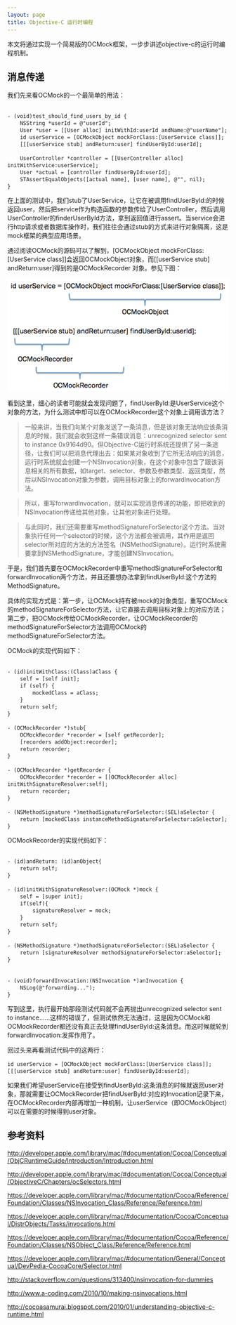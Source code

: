 ```yaml
---
layout: page
title: Objective-C 运行时编程
---
```


本文将通过实现一个简易版的OCMock框架，一步步讲述objective-c的运行时编程机制。

## 消息传递

我们先来看OCMock的一个最简单的用法：

```

- (void)test_should_find_users_by_id {
    NSString *userId = @"userId";
    User *user = [[User alloc] initWithId:userId andName:@"userName"];
    id userService = [OCMockObject mockForClass:[UserService class]];
    [[[userService stub] andReturn:user] findUserById:userId];

    UserController *controller = [[UserController alloc] initWithService:userService];
    User *actual = [controller findUserById:userId];
    STAssertEqualObjects([actual name], [user name], @"", nil);
}

```

在上面的测试中，我们stub了UserService，让它在被调用findUserById:的时候返回user，然后把service作为构造函数的参数传给了UserController，然后调用UserController的finderUserById方法，拿到返回值进行assert。当service会进行http请求或者数据库操作时，我们往往会通过stub的方式来进行对象隔离，这是mock框架的典型应用场景。

通过阅读OCMock的源码可以了解到，[OCMockObject mockForClass:[UserService class]]会返回OCMockObject对象，而[[userService stub] andReturn:user]得到的是OCMockRecorder
对象。参见下图：

![](images/mockobject.png)

看到这里，细心的读者可能就会发现问题了，findUserById:是UserService这个对象的方法，为什么测试中却可以在OCMockRecorder这个对象上调用该方法？

>一般来讲，当我们向某个对象发送了一条消息，但是该对象无法响应该条消息的时候，我们就会收到这样一条错误消息：unrecognized selector sent to instance 0x9164d90。但Objective-C运行时系统还提供了另一条途径，让我们可以把消息代理出去：如果某对象收到了它所无法响应的消息，运行时系统就会创建一个NSInvocation对象，在这个对象中包含了跟该消息相关的所有数据，如target、selector、参数及参数类型、返回类型，然后以NSInvocation对象为参数，调用目标对象上的forwardInvocation方法。

>所以，重写forwardInvocation，就可以实现消息传递的功能，即把收到的NSInvocation传递给其他对象，让其他对象进行处理。

>与此同时，我们还需要重写methodSignatureForSelector这个方法。当对象执行任何一个selector的时候，这个方法都会被调用，其作用是返回selector所对应的方法的方法签名（NSMethodSignature）。运行时系统需要拿到NSMethodSignature，才能创建NSInvocation。

于是，我们首先要在OCMockRecorder中重写methodSignatureForSelector和forwardInvocation两个方法，并且还要想办法拿到findUserById:这个方法的MethodSignature。

具体的实现方式是：第一步，让OCMock持有被mock的对象类型，重写OCMock的methodSignatureForSelector方法，让它直接去调用目标对象上的对应方法；第二步，把OCMock传给OCMockRecorder，让OCMockRecorder的methodSignatureForSelector方法调用OCMock的methodSignatureForSelector方法。

OCMock的实现代码如下：

```

- (id)initWithClass:(Class)aClass {
    self = [self init];
    if (self) {
        mockedClass = aClass;
    }
    return self;
}

- (OCMockRecorder *)stub{
    OCMockRecorder *recorder = [self getRecorder];
    [recorders addObject:recorder];
    return recorder;
}

- (OCMockRecorder *)getRecorder {
    OCMockRecorder *recorder = [[OCMockRecorder alloc] initWithSignatureResolver:self];
    return recorder;
}

- (NSMethodSignature *)methodSignatureForSelector:(SEL)aSelector {
    return [mockedClass instanceMethodSignatureForSelector:aSelector];
}

```

OCMockRecorder的实现代码如下：

```

- (id)andReturn: (id)anObject{
    return self;
}

- (id)initWithSignatureResolver:(OCMock *)mock {
    self = [super init];
    if(self){
        signatureResolver = mock;
    }
    return self;
}

- (NSMethodSignature *)methodSignatureForSelector:(SEL)aSelector {
    return [signatureResolver methodSignatureForSelector:aSelector];
}


- (void)forwardInvocation:(NSInvocation *)anInvocation {
    NSLog(@"forwarding...");
}

```

写到这里，执行最开始那段测试代码就不会再抛出unrecognized selector sent to instance……这样的错误了，但测试依然无法通过，这是因为OCMock和OCMockRecorder都还没有真正去处理findUserById:这条消息。而这时候就轮到forwardInvocation:发挥作用了。

回过头来再看测试代码中的这两行：
```
id userService = [OCMockObject mockForClass:[UserService class]];
[[[userService stub] andReturn:user] findUserById:userId];
```

如果我们希望userService在接受到findUserById:这条消息的时候就返回user对象，那就需要让OCMockRecorder把findUserById:对应的Invocation记录下来，在OCMockRecorder内部再增加一种机制，让userService（即OCMockObject）可以在需要的时候得到user对象。




## 参考资料

http://developer.apple.com/library/mac/#documentation/Cocoa/Conceptual/ObjCRuntimeGuide/Introduction/Introduction.html

http://developer.apple.com/library/mac/#documentation/Cocoa/Conceptual/ObjectiveC/Chapters/ocSelectors.html

https://developer.apple.com/library/mac/#documentation/Cocoa/Reference/Foundation/Classes/NSInvocation_Class/Reference/Reference.html

https://developer.apple.com/library/mac/#documentation/Cocoa/Conceptual/DistrObjects/Tasks/invocations.html

https://developer.apple.com/library/mac/#documentation/Cocoa/Reference/Foundation/Classes/NSObject_Class/Reference/Reference.html

https://developer.apple.com/library/mac/#documentation/General/Conceptual/DevPedia-CocoaCore/Selector.html

http://stackoverflow.com/questions/313400/nsinvocation-for-dummies

http://www.a-coding.com/2010/10/making-nsinvocations.html

http://cocoasamurai.blogspot.com/2010/01/understanding-objective-c-runtime.html
